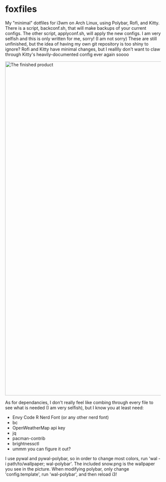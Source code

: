 # foxfiles
My "minimal" dotfiles for i3wm on Arch Linux, using Polybar, Rofi, and Kitty. There is a script, backconf.sh, that will make backups of your current configs. The other script, applyconf.sh, will apply the new configs. I am very selfish and this is only written for me, sorry! (I am not sorry) These are still unfinished, but the idea of having my own git repository is too shiny to ignore? Rofi and Kitty have minimal changes, but I realllly don't want to claw through Kitty's heavily-documented config ever again soooo

<img width="1919" height="1079" alt="The finished product" src="https://github.com/user-attachments/assets/7feeb0b2-45ef-4d31-b5df-68b1fc56698d" />


As for dependancies, I don't really feel like combing through every file to see what is needed (I am very selfish), but I know you at least need: 
- Envy Code R Nerd Font (or any other nerd font)
- bc
- OpenWeatherMap api key
- jq
- pacman-contrib
- brightnessctl
- ummm you can figure it out?

I use pywal and pywal-polybar, so in order to change most colors, run 'wal -i path/to/wallpaper; wal-polybar'. The included snow.png is the wallpaper you see in the picture. When modifying polybar, only change 'config.template', run 'wal-polybar', and then reload i3!
